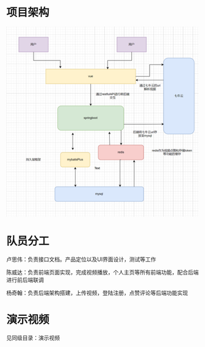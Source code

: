 # 项目架构

![七牛云架构](./pictures/七牛云架构.PNG)

# 队员分工

卢思伟：负责接口文档。产品定位以及UI界面设计，测试等工作

陈威达：负责前端页面实现，完成视频播放，个人主页等所有前端功能，配合后端进行前后端联调

杨奇翰：负责后端架构搭建，上传视频，登陆注册，点赞评论等后端功能实现

# 演示视频

见同级目录：演示视频